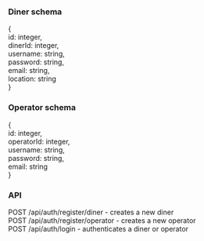 ### Diner schema

{  
 id: integer,  
 dinerId: integer,  
 username: string,  
 password: string,  
 email: string,  
 location: string  
}

### Operator schema

{  
 id: integer,  
 operatorId: integer,  
 username: string,  
 password: string,  
 email: string  
}

### API

POST /api/auth/register/diner - creates a new diner  
POST /api/auth/register/operator - creates a new operator  
POST /api/auth/login - authenticates a diner or operator
